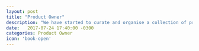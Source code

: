 ```yaml
---
layout: post
title: "Product Owner"
description: "We have started to curate and organise a collection of practical topics, techniques, tips n tricks to help with Product Ownership"
date:   2017-07-24 17:40:00 -0300
categories: Product Owner
icon: 'book-open'
---
```

